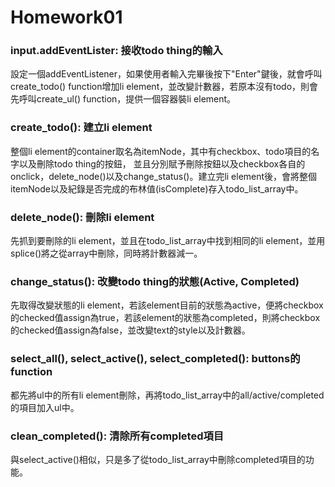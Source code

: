 # Homework01

### input.addEventLister: 接收todo thing的輸入
設定一個addEventListener，如果使用者輸入完畢後按下"Enter"鍵後，就會呼叫create_todo() function增加li element，並改變計數器，若原本沒有todo，則會先呼叫create_ul() function，提供一個容器裝li element。

### create_todo(): 建立li element
整個li element的container取名為itemNode，其中有checkbox、todo項目的名字以及刪除todo thing的按鈕，
並且分別賦予刪除按鈕以及checkbox各自的onclick，delete_node()以及change_status()。建立完li element後，會將整個itemNode以及紀錄是否完成的布林值(isComplete)存入todo_list_array中。

### delete_node(): 刪除li element
先抓到要刪除的li element，並且在todo_list_array中找到相同的li element，並用splice()將之從array中刪除，同時將計數器減一。

### change_status(): 改變todo thing的狀態(Active, Completed)
先取得改變狀態的li element，若該element目前的狀態為active，便將checkbox的checked值assign為true，若該element的狀態為completed，則將checkbox的checked值assign為false，並改變text的style以及計數器。

### select_all(), select_active(), select_completed(): buttons的function
都先將ul中的所有li element刪除，再將todo_list_array中的all/active/completed的項目加入ul中。

### clean_completed(): 清除所有completed項目
與select_active()相似，只是多了從todo_list_array中刪除completed項目的功能。